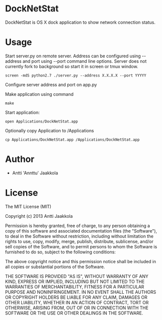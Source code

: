 DockNetStat
==========

DockNetStat is OS X dock application to show network connection status.


Usage
=====

Start server.py on remote server. Address can be configured using --address 
and port using --port command line options. Server does not currently fork to
background so start it in screen or tmux window.

    screen -mdS python2.7 ./server.py --address X.X.X.X --port YYYYY

Configure server address and port on app.py

Make application using command

    make

Start application:

    open Applications/DockNetStat.app

Optionally copy Application to /Applications

    cp Applications/DockNetStat.app /Applications/DockNetStat.app


Author
======

* Antti 'Annttu' Jaakkola

License
=======

The MIT License (MIT)

Copyright (c) 2013 Antti Jaakkola

Permission is hereby granted, free of charge, to any person obtaining a copy
of this software and associated documentation files (the "Software"), to deal
in the Software without restriction, including without limitation the rights
to use, copy, modify, merge, publish, distribute, sublicense, and/or sell
copies of the Software, and to permit persons to whom the Software is
furnished to do so, subject to the following conditions:

The above copyright notice and this permission notice shall be included in
all copies or substantial portions of the Software.

THE SOFTWARE IS PROVIDED "AS IS", WITHOUT WARRANTY OF ANY KIND, EXPRESS OR
IMPLIED, INCLUDING BUT NOT LIMITED TO THE WARRANTIES OF MERCHANTABILITY,
FITNESS FOR A PARTICULAR PURPOSE AND NONINFRINGEMENT. IN NO EVENT SHALL THE
AUTHORS OR COPYRIGHT HOLDERS BE LIABLE FOR ANY CLAIM, DAMAGES OR OTHER
LIABILITY, WHETHER IN AN ACTION OF CONTRACT, TORT OR OTHERWISE, ARISING FROM,
OUT OF OR IN CONNECTION WITH THE SOFTWARE OR THE USE OR OTHER DEALINGS IN
THE SOFTWARE.
